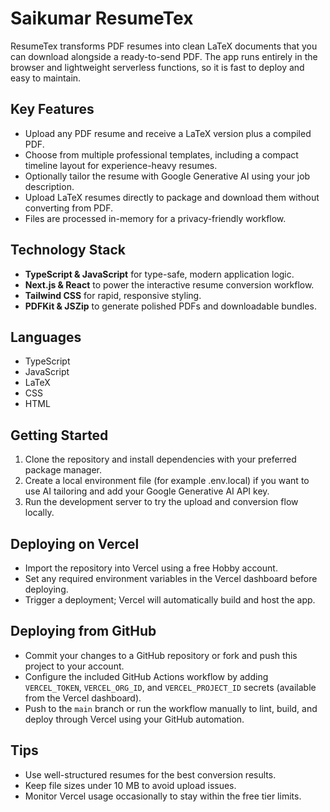 # Saikumar ResumeTex

ResumeTex transforms PDF resumes into clean LaTeX documents that you can download alongside a ready-to-send PDF. The app runs entirely in the browser and lightweight serverless functions, so it is fast to deploy and easy to maintain.

## Key Features
- Upload any PDF resume and receive a LaTeX version plus a compiled PDF.
- Choose from multiple professional templates, including a compact timeline layout for experience-heavy resumes.
- Optionally tailor the resume with Google Generative AI using your job description.
- Upload LaTeX resumes directly to package and download them without converting from PDF.
- Files are processed in-memory for a privacy-friendly workflow.

## Technology Stack
- **TypeScript & JavaScript** for type-safe, modern application logic.
- **Next.js & React** to power the interactive resume conversion workflow.
- **Tailwind CSS** for rapid, responsive styling.
- **PDFKit & JSZip** to generate polished PDFs and downloadable bundles.

## Languages
- TypeScript
- JavaScript
- LaTeX
- CSS
- HTML

## Getting Started
1. Clone the repository and install dependencies with your preferred package manager.
2. Create a local environment file (for example .env.local) if you want to use AI tailoring and add your Google Generative AI API key.
3. Run the development server to try the upload and conversion flow locally.

## Deploying on Vercel
- Import the repository into Vercel using a free Hobby account.
- Set any required environment variables in the Vercel dashboard before deploying.
- Trigger a deployment; Vercel will automatically build and host the app.

## Deploying from GitHub
- Commit your changes to a GitHub repository or fork and push this project to your account.
- Configure the included GitHub Actions workflow by adding `VERCEL_TOKEN`, `VERCEL_ORG_ID`, and `VERCEL_PROJECT_ID` secrets (available from the Vercel dashboard).
- Push to the `main` branch or run the workflow manually to lint, build, and deploy through Vercel using your GitHub automation.

## Tips
- Use well-structured resumes for the best conversion results.
- Keep file sizes under 10 MB to avoid upload issues.
- Monitor Vercel usage occasionally to stay within the free tier limits.

